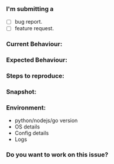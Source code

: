 ### I'm submitting a
- [ ] bug report.
- [ ] feature request.

### Current Behaviour:
<!-- Describe about the bug -->

### Expected Behaviour:
<!-- Describe what will happen if bug is removed -->

### Steps to reproduce:
<!-- If you can then please provide the steps to reproduce the bug -->

### Snapshot:
<!-- If you can then please provide the screenshot of the issue you are facing -->

### Environment:
<!-- Please provide the following environment details -->
* python/nodejs/go version
* OS details
* Config details
* Logs

### Do you want to work on this issue?
<!-- yes/no -->
